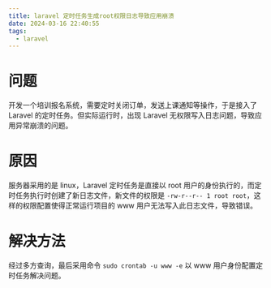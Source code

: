 ```yaml
---
title: laravel 定时任务生成root权限日志导致应用崩溃
date: 2024-03-16 22:40:55
tags:
  - laravel
---
```


# 问题

开发一个培训报名系统，需要定时关闭订单，发送上课通知等操作，于是接入了 Laravel 的定时任务。但实际运行时，出现 Laravel 无权限写入日志问题，导致应用异常崩溃的问题。

# 原因

服务器采用的是 linux，Laravel 定时任务是直接以 root 用户的身份执行的，而定时任务执行时创建了新日志文件，新文件的权限是 `-rw-r--r-- 1 root root`，这样的权限配置使得正常运行项目的 www 用户无法写入此日志文件，导致错误。

# 解决方法

经过多方查询，最后采用命令 `sudo crontab -u www -e` 以 www 用户身份配置定时任务解决问题。